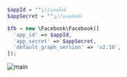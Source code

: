 
``` php
$appId = "";//แอพไอดี
$appSecret = "";//แอพคีย์ลับ

$fb = new \Facebook\Facebook([
  'app_id' => $appId,
  'app_secret' => $appSecret,
  'default_graph_version' => 'v2.10',
]);
```
![main](https://img2.pic.in.th/pic/Screenshot_25671018_090611.jpg)

